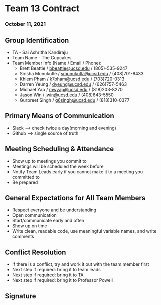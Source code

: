 # Team 13 Contract

### October 11, 2021

## **Group Identification**
   - TA -  Sai Ashritha Kandiraju
   - Team Name - The Cupcakes
   - Team Member Info (Name / Email / Phone):
      * Brett Beattie / <bbeattie@ucsd.edu> / (805)-535-9247
      * Sirisha Munukutle / <smunukutla@ucsd.edu> / (408)701-8433
      * Khiem Pham / <k7pham@ucsd.edu> / (703)720-0313
      * Darren Yeung / <dyeung@ucsd.edu> / (626)757-5463
      * Michael Yap / <mwyap@ucsd.edu> / (818)203-8270
      * Jason Win / <jwin@ucsd.edu> / (408)643-5550
      * Gurpreet Singh / <g6singh@ucsd.edu> / (818)310-0377


## **Primary Means of Communication**
   - Slack --> check twice a day(morning and evening)
   - Github --> single source of truth
    
## **Meeting Scheduling & Attendance**
   - Show up to meetings you commit to
   - Meetings will be scheduled the week before
   - Notify Team Leads early if you cannot make it to a meeting you committed to
   - Be prepared

## **General Expectations for All Team Members**
   - Respect everyone and be understanding
   - Open communication
   - Start/communicate early and often
   - Show up on time
   - Write clean, readable code, use meaningful variable names, and write comments
    
## **Conflict Resolution**
   - If there is a conflict, try and work it out with the team member first
   - Next step if required: bring it to team leads
   - Next step if required: bring it to TA
   - Next step if required: bring it to Professor Powell

## **Signature**
